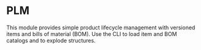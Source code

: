 # PLM

This module provides simple product lifecycle management with versioned items and bills of material (BOM). Use the CLI to load item and BOM catalogs and to explode structures.
